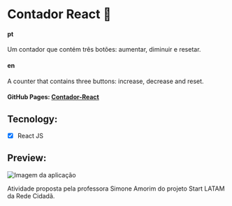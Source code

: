 # Contador React 🔢

#### pt
<p>Um contador que contém três botões: aumentar, diminuir e resetar.</p>

#### en
<p>A counter that contains three buttons: increase, decrease and reset.</p>

#### GitHub Pages: [Contador-React](https://maluhcosta.github.io/Contador-React/) 

## Tecnology:
- [X] React JS

## Preview:
![Imagem da aplicação](https://cdn.glitch.com/b2f6e4e2-e263-463f-a21a-1a4f4787b181%2Fmalu.png?v=1600736072865)

<p>Atividade proposta pela professora Simone Amorim do projeto Start LATAM da Rede Cidadã.</p>